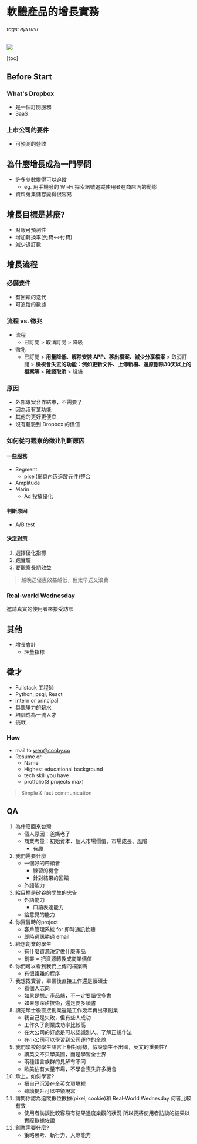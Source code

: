 # 軟體產品的增長實務

###### tags: `MyNTUST`

![](https://i.imgur.com/5hxopUi.png)

[toc]

Before Start
---
<!--
IPO
-->

### What's Dropbox

- 是一個訂閱服務
- SaaS

### 上市公司的要件

- 可預測的營收

為什麼增長成為一門學問
---

- 許多參數變得可以追蹤
    - eg. 用手機發的 Wi-Fi 探索訊號追蹤使用者在商店內的動態
- 資料蒐集儲存變得很容易

增長目標是甚麼?
---

- 財報可預測性
- 增加轉換率(免費<->付費)
- 減少退訂數

增長流程
---

### 必備要件

- 有回饋的迭代
- 可追蹤的數據


### 流程 vs. 徵兆

- 流程
    - 已訂閱 > 取消訂閱 > 降級
- 徵兆
    - 已訂閱 > **用量降低、解除安裝 APP、移出檔案、減少分享檔案** > 取消訂閱 > **檢視會失去的功能：例如更新文件、上傳新檔、還原刪除30天以上的檔案等** > **確認取消** > 降級

### 原因

- 外部專案合作結束，不需要了
- 因為沒有某功能
- 其他的更好更便宜
- 沒有體驗到 Dropbox 的價值

### 如何從可觀察的徵兆判斷原因

#### 一些服務

- Segment
    - pixel(網頁內嵌追蹤元件)整合
- Amplitude
- Marin
    - Ad 投放優化

#### 判斷原因

- A/B test

#### 決定對策

1. 選擇優化指標
2. 跑實驗
3. 要觀察長期效益

> 越晚送優惠效益越低，但太早送又浪費

<!--### Example

- Dropbox 相簿自動上傳雲端
    - 讓使用者在不知不覺中增加用量
-->
### Real-world Wednesday

邀請真實的使用者來接受訪談

其他
---

- 增長會計
    - 評量指標

徵才
---

- Fullstack 工程師
- Python, psql, React
- intern or principal
- 具競爭力的薪水
- 培訓成為一流人才
- 挑戰

### How

- mail to wen@cooby.co
- Resume or
    - Name
    - Highest educational background
    - tech skill you have
    - protfolio(3 projects max)

> Simple & fast communication

QA
---

1. 為什麼回來台灣
    - 個人原因：爸媽老了
    - 商業考量：初始資本、個人市場價值、市場成長、風險
        - 有趣
2. 我們需要什麼
    - 一個好的帶領者
        - 練習的機會
        - 針對結果的回饋
    - 外語能力
3. 給目標是矽谷的學生的忠告
    - 外語能力
        - 口語表達能力
    - 給意見的能力
4. 你實習時的project
    - 客戶管理系統 for 即時通訊軟體
    - 即時通訊勝過 email
5. 給想創業的學生
    - 有什麼資源決定做什麼產品
    - 創業 = 把資源轉換成商業價值
6. 你們可以看到我們上傳的檔案嗎
    - 有很複雜的程序
7. 我想找實習，畢業後直接工作還是讀碩士
    - 看個人志向
    - 如果是想走產品端，不一定要讀很多書
    - 如果想深耕技術，還是要多讀書
8. 讀完碩士後直接創業還是工作幾年再出來創業
    - 我自己是失敗，但有些人成功
    - 工作久了創業成功率比較高
    - 在大公司的好處是可以認識別人、了解正規作法
    - 在小公司可以學習到公司運作的全貌
9. 我們學校的學生語言上相對弱勢，假設學生不出國，英文的重要性?
    - 讀英文不只學美國，而是學習全世界
    - 兩種語言族群的見解有不同
    - 歐美佔有大量市場，不學會喪失許多機會
10. 承上，如何學習?
    - 把自己沉浸在全英文環境裡
    - 聽讀提升可以帶領說寫
11. 請問你認為追蹤數位數據(pixel, cookie)和 Real-World Wednesday 何者比較有效
    - 使用者訪談比較容易有結果過度樂觀的狀況 所以要將使用者訪談的結果以實際數據佐證
12. 創業需要什麼?
    - 策略思考、執行力、人際能力